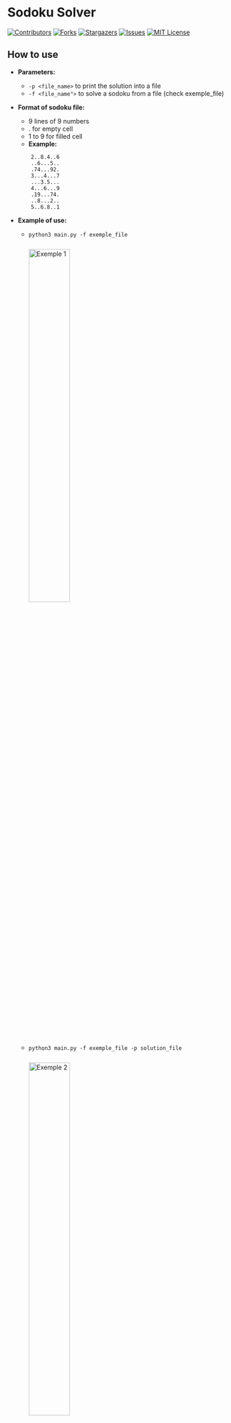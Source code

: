 # Sodoku Solver

[![Contributors][contributors-shield]][contributors-url]
[![Forks][forks-shield]][forks-url]
[![Stargazers][stars-shield]][stars-url]
[![Issues][issues-shield]][issues-url]
[![MIT License][license-shield]][license-url]

## How to use
- **Parameters:**
    - `-p <file_name>` to print the solution into a file
    - `-f <file_name">` to solve a sodoku from a file (check exemple_file)

- **Format of sodoku file:**
    - 9 lines of 9 numbers
    - . for empty cell
    - 1 to 9 for filled cell
    - __Example:__
    ```
        2..8.4..6
        ..6...5..
        .74...92.
        3...4...7
        ...3.5...
        4...6...9
        .19...74.
        ..8...2..
        5..6.8..1
    ```

- **Example of use:**
    - `python3 main.py -f exemple_file` <br>
    <img src="https://i.imgur.com/8s5H0He.png"
         alt="Exemple 1"
         style="margin-right: 10px;
                margin-bottom: 10px;
                margin-top: 25px;
                width: 45%;" />

    - `python3 main.py -f exemple_file -p solution_file` <br>
    <img src="https://i.imgur.com/x61auWq.png"
         alt="Exemple 2"
         style="margin-right: 10px;
                margin-bottom: 10px;
                margin-top: 25px;
                width: 45%;" />
        
    - `python3 main.py` <br>
    <img src="https://i.imgur.com/ZfpSfy1.png"
         alt="Exemple 3"
         style="margin-right: 10px;
                margin-bottom: 10px;
                margin-top: 25px;
                width: 75%;" />


[contributors-shield]: https://img.shields.io/github/contributors/TrRollet/Sodoku-Solver.svg?style=for-the-badge
[contributors-url]: https://github.com/TrRollet/Sodoku-Solver/graphs/contributors
[forks-shield]: https://img.shields.io/github/forks/TrRollet/Sodoku-Solver.svg?style=for-the-badge
[forks-url]: https://github.com/TrRollet/Sodoku-Solver/network/members
[stars-shield]: https://img.shields.io/github/stars/TrRollet/Sodoku-Solver.svg?style=for-the-badge
[stars-url]: https://github.com/TrRollet/Sodoku-Solver/stargazers
[issues-shield]: https://img.shields.io/github/issues/TrRollet/Sodoku-Solver.svg?style=for-the-badge
[issues-url]: https://github.com/TrRollet/Sodoku-Solver/issues
[license-shield]: https://img.shields.io/github/license/TrRollet/Sodoku-Solver.svg?style=for-the-badge
[license-url]: https://github.com/TrRollet/Sodoku-Solver/blob/main/LICENSE
